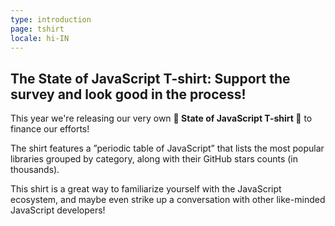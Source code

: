 ```yaml
---
type: introduction
page: tshirt
locale: hi-IN
---
```


## The State of JavaScript T-shirt: Support the survey and look good in the process!

This year we're releasing our very own **👕 State of JavaScript T-shirt 👕** to finance our efforts!

The shirt features a ”periodic table of JavaScript” that lists the most popular libraries grouped by category, along with their GitHub stars counts (in thousands).

This shirt is a great way to familiarize yourself with the JavaScript ecosystem, and maybe even strike up a conversation with other like-minded JavaScript developers!
